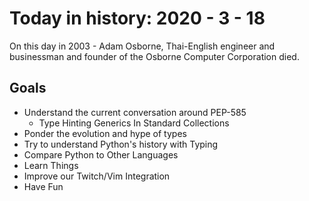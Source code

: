 Today in history: 2020 - 3 - 18
===============================

On this day in 2003 - Adam Osborne, Thai-English
engineer and businessman and founder of the
Osborne Computer Corporation died.

Goals
-----

- Understand the current conversation around PEP-585
  - Type Hinting Generics In Standard Collections
- Ponder the evolution and hype of types
- Try to understand Python's history with Typing
- Compare Python to Other Languages
- Learn Things
- Improve our Twitch/Vim Integration
- Have Fun
